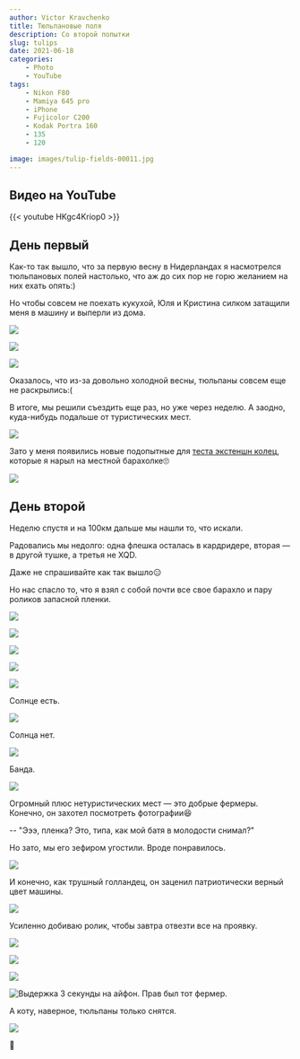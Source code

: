```yaml
---
author: Victor Kravchenko
title: Тюльпановые поля
description: Со второй попытки
slug: tulips
date: 2021-06-18
categories:
    - Photo
    - YouTube
tags:
    - Nikon F80
    - Mamiya 645 pro
    - iPhone
    - Fujicolor C200
    - Kodak Portra 160
    - 135
    - 120

image: images/tulip-fields-00011.jpg
---
```


## Видео на YouTube
{{< youtube HKgc4Kriop0 >}}

## День первый

Как-то так вышло, что за первую весну в Нидерландах я насмотрелся тюльпановых полей настолько, что аж до сих пор не горю желанием на них ехать опять:)

Но чтобы совсем не поехать кукухой, Юля и Кристина силком затащили меня в машину и выперли из дома.

![](images/tulip-fields-00002.jpg)

![](images/tulip-fields-00003.jpg)

![](images/tulip-fields-00004.jpg)

Оказалось, что из-за довольно холодной весны, тюльпаны совсем еще не раскрылись:(

В итоге, мы решили съездить еще раз, но уже через неделю. А заодно, куда-нибудь подальше от туристических мест.

![](images/tulip-fields-00005.jpg)

Зато у меня появились новые подопытные для [теста экстеншн колец](https://www.snek.sh/p/education/), которые я нарыл на местной барахолке🙄

![](images/tulip-fields-00020.jpg)

## День второй

Неделю спустя и на 100км дальше мы нашли то, что искали.

Радовались мы недолго: одна флешка осталась в кардридере, вторая — в другой тушке, а третья не XQD.

Даже не спрашивайте как так вышло😑  

Но нас спасло то, что я взял с собой почти все свое барахло и пару роликов запасной пленки.

![](images/tulip-fields-00006.jpg)

![](images/tulip-fields-00007.jpg)

![](images/tulip-fields-00008.jpg)

![](images/tulip-fields-00009.jpg)

![](images/tulip-fields-00010.jpg)

Солнце есть.

![](images/tulip-fields-00011.jpg)

Солнца нет.

![](images/tulip-fields-00012.jpg)

Банда.

![](images/tulip-fields-00014.jpg)

Огромный плюс нетуристических мест — это добрые фермеры. Конечно, он захотел посмотреть фотографии😆 

-- "Эээ, пленка? Это, типа, как мой батя в молодости снимал?"

Но зато, мы его зефиром угостили. Вроде понравилось.

![](images/tulip-fields-00015.jpg)

И конечно, как трушный голландец, он заценил патриотически верный цвет машины.

![](images/tulip-fields-00017.jpg)

Усиленно добиваю ролик, чтобы завтра отвезти все на проявку.

![](images/tulip-fields-00013.jpg)

![](images/tulip-fields-00016.jpg)

![](images/tulip-fields-00018.jpg)

![Выдержка 3 секунды на айфон. Прав был тот фермер.](images/tulip-fields-00021.jpg)

А коту, наверное, тюльпаны только снятся.

![](images/tulip-fields-00019.jpg)

🐍 